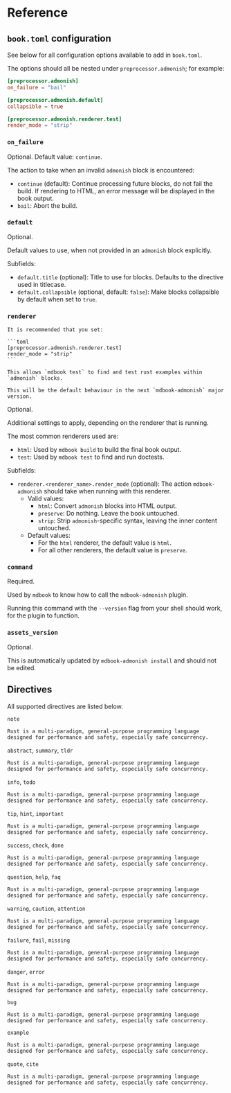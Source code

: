 # Reference

<!-- toc -->

## `book.toml` configuration

See below for all configuration options available to add in `book.toml`.

The options should all be nested under `preprocessor.admonish`; for example:

```toml
[preprocessor.admonish]
on_failure = "bail"

[preprocessor.admonish.default]
collapsible = true

[preprocessor.admonish.renderer.test]
render_mode = "strip"
```

### `on_failure`

Optional. Default value: `continue`.

The action to take when an invalid `admonish` block is encountered:

- `continue` (default): Continue processing future blocks, do not fail the build. If rendering to HTML, an error message will be displayed in the book output.
- `bail`: Abort the build.

### `default`

Optional.

Default values to use, when not provided in an `admonish` block explicitly.

Subfields:

- `default.title` (optional): Title to use for blocks. Defaults to the directive used in titlecase.
- `default.collapsible` (optional, default: `false`): Make blocks collapsible by default when set to `true`.

### `renderer`

````admonish tip
It is recommended that you set:

```toml
[preprocessor.admonish.renderer.test]
render_mode = "strip"
```

This allows `mdbook test` to find and test rust examples within `admonish` blocks.

This will be the default behaviour in the next `mdbook-admonish` major version.
````

Optional.

Additional settings to apply, depending on the renderer that is running.

The most common renderers used are:

- `html`: Used by `mdbook build` to build the final book output.
- `test`: Used by `mdbook test` to find and run doctests.

Subfields:

- `renderer.<renderer_name>.render_mode` (optional): The action `mdbook-admonish` should take when running with this renderer.
  - Valid values:
    - `html`: Convert `admonish` blocks into HTML output.
    - `preserve`: Do nothing. Leave the book untouched.
    - `strip`: Strip `admonish`-specific syntax, leaving the inner content untouched.
  - Default values:
    - For the `html` renderer, the default value is `html`.
    - For all other renderers, the default value is `preserve`.

### `command`

Required.

Used by `mdbook` to know how to call the `mdbook-admonish` plugin.

Running this command with the `--version` flag from your shell should work, for the plugin to function.

### `assets_version`

Optional.

This is automatically updated by `mdbook-admonish install` and should not be edited.

## Directives

All supported directives are listed below.

`note`

```admonish note
Rust is a multi-paradigm, general-purpose programming language designed for performance and safety, especially safe concurrency.
```

`abstract`, `summary`, `tldr`

```admonish abstract
Rust is a multi-paradigm, general-purpose programming language designed for performance and safety, especially safe concurrency.
```

`info`, `todo`

```admonish info
Rust is a multi-paradigm, general-purpose programming language designed for performance and safety, especially safe concurrency.
```

`tip`, `hint`, `important`

```admonish tip
Rust is a multi-paradigm, general-purpose programming language designed for performance and safety, especially safe concurrency.
```

`success`, `check`, `done`

```admonish success
Rust is a multi-paradigm, general-purpose programming language designed for performance and safety, especially safe concurrency.
```

`question`, `help`, `faq`

```admonish question
Rust is a multi-paradigm, general-purpose programming language designed for performance and safety, especially safe concurrency.
```

`warning`, `caution`, `attention`

```admonish warning
Rust is a multi-paradigm, general-purpose programming language designed for performance and safety, especially safe concurrency.
```

`failure`, `fail`, `missing`

```admonish failure
Rust is a multi-paradigm, general-purpose programming language designed for performance and safety, especially safe concurrency.
```

`danger`, `error`

```admonish danger
Rust is a multi-paradigm, general-purpose programming language designed for performance and safety, especially safe concurrency.
```

`bug`

```admonish bug
Rust is a multi-paradigm, general-purpose programming language designed for performance and safety, especially safe concurrency.
```

`example`

```admonish example
Rust is a multi-paradigm, general-purpose programming language designed for performance and safety, especially safe concurrency.
```

`quote`, `cite`

```admonish quote
Rust is a multi-paradigm, general-purpose programming language designed for performance and safety, especially safe concurrency.
```
